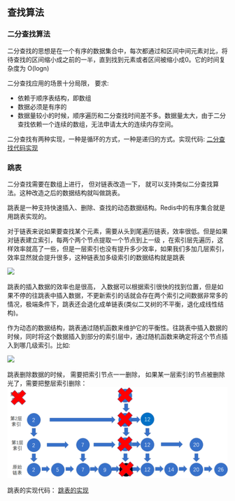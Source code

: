 ## 查找算法

### 二分查找算法

二分查找的思想是在一个有序的数据集合中，每次都通过和区间中间元素对比，将待查找的区间缩小成之前的一半，直到找到元素或者区间被缩小成0。它的时间复杂度为 O(logn)

二分查找应用的场景十分局限， 要求:
- 依赖于顺序表结构，即数组
- 数据必须是有序的
- 数据量较小的时候，顺序遍历和二分查找时间差不多。数据量太大，由于二分查找依赖一个连续的数组，无法申请太大的连续内存空间。

二分查找有两种实现，一种是循环的方式，一种是递归的方式。实现代码:
[二分查找代码实现](../../src/main/java/com/haobin/datastructure/search/BinarySearch.java)

### 跳表

二分查找需要在数组上进行， 但对链表改造一下， 就可以支持类似二分查找算法。这种改造之后的数据结构就叫做跳表。

跳表是一种支持快速插入、删除、查找的动态数据结构。Redis中的有序集合就是用跳表实现的。

对于链表来说如果要查找某个元素，需要从头到尾遍历链表，效率很低。但是如果对链表建立索引，每两个两个节点提取一个节点到上一级 ，在索引层先遍历，这样效率就高了一些，但是一层索引也没有提升多少效率，如果我们多加几层索引，效率显然就会提升很多，这种链表加多级索引的数据结构就是跳表

![](../../images/search/search-table-2.jpg)


跳表的插入数据的效率也是很高， 入数据可以根据索引很快的找到位置，但是如果不停的往跳表中插入数据，不更新索引的话就会存在两个索引之间数据非常多的情况，极端条件下，跳表还会退化成单链表(类似二叉树的不平衡，退化成线性结构)。

作为动态的数据结构，跳表通过随机函数来维护它的平衡性。往跳表中插入数据的时候，同时将这个数据插入到部分的索引层中，通过随机函数来确定将这个节点插入到哪几级索引。比如:

![](../../images/search/jump-table-index.jpg)


跳表删除数据的时候， 需要把索引节点一一删除， 如果某一层索引的节点被删除光了，需要把整层索引删除：
![](../../images/search/jump-table-delete.png)


跳表的实现代码： [跳表的实现](../../src/main/java/com/haobin/datastructure/search/SkipList.java)